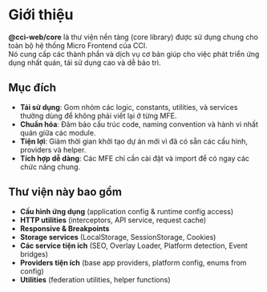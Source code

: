 # Giới thiệu

**@cci-web/core** là thư viện nền tảng (core library) được sử dụng chung cho toàn bộ hệ thống Micro Frontend của CCI.  
Nó cung cấp các thành phần và dịch vụ cơ bản giúp cho việc phát triển ứng dụng nhất quán, tái sử dụng cao và dễ bảo trì.

## Mục đích

- **Tái sử dụng**: Gom nhóm các logic, constants, utilities, và services thường dùng để không phải viết lại ở từng MFE.
- **Chuẩn hóa**: Đảm bảo cấu trúc code, naming convention và hành vi nhất quán giữa các module.
- **Tiện lợi**: Giảm thời gian khởi tạo dự án mới vì đã có sẵn các cấu hình, providers và helper.
- **Tích hợp dễ dàng**: Các MFE chỉ cần cài đặt và import để có ngay các chức năng chung.

## Thư viện này bao gồm

- **Cấu hình ứng dụng** (application config & runtime config access)
- **HTTP utilities** (interceptors, API service, request cache)
- **Responsive & Breakpoints**
- **Storage services** (LocalStorage, SessionStorage, Cookies)
- **Các service tiện ích** (SEO, Overlay Loader, Platform detection, Event bridges)
- **Providers tiện ích** (base app providers, platform config, enums from config)
- **Utilities** (federation utilities, helper functions)
